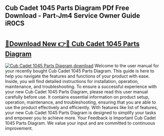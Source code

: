 ## Cub Cadet 1045 Parts Diagram PDf Free Download - Part-Jm4 Service Owner Guide iR0CS

# <h2><a href="http://dfn8gp.blite.top/?on=Cub+Cadet+1045+Parts+Diagram">🔗Download New 👉🔴 Cub Cadet 1045 Parts Diagram</a></h2>

[![Cub Cadet 1045 Parts Diagram download](https://i.imgur.com/lujVjoI.png)](http://dfn8gp.blite.top/?on=Cub+Cadet+1045+Parts+Diagram)
Welcome to the user manual for your recently bought Cub Cadet 1045 Parts Diagram. This guide is here to help you navigate the features and functions of your product with ease. Inside, you will find detailed instructions for installation, operation, maintenance, and troubleshooting. To ensure a successful experience with your new Cub Cadet 1045 Parts Diagram, please read this user manual carefully before use. It contains essential information on product setup, operation, maintenance, and troubleshooting, ensuring that you are able to use the product effectively and efficiently. With features like list of features, your new Cub Cadet 1045 Parts Diagram is designed to simplify your tasks and empower you to achieve more. Your Feedback is Important Cub Cadet 1045 Parts Diagram. We value your input and are committed to continuous improvement.
